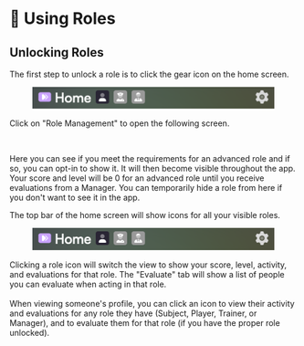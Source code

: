 # 🔐 Using Roles

## Unlocking Roles

The first step to unlock a role is to click the gear icon on the home screen.

<figure><img src="../.gitbook/assets/home-very-top.png" alt=""><figcaption></figcaption></figure>

Click on "Role Management" to open the following screen.

<figure><img src="../.gitbook/assets/Screenshot 2025-01-25 at 8.47.35 PM.png" alt=""><figcaption></figcaption></figure>

Here you can see if you meet the requirements for an advanced role and if so, you can opt-in to show it. It will then become visible throughout the app. Your score and level will be 0 for an advanced role until you receive evaluations from a Manager. You can temporarily hide a role from here if you don't want to see it in the app.

The top bar of the home screen will show icons for all your visible roles.

<figure><img src="../.gitbook/assets/home-very-top.png" alt=""><figcaption></figcaption></figure>

Clicking a role icon will switch the view to show your score, level, activity, and evaluations for that role. The "Evaluate" tab will show a list of people you can evaluate when acting in that role.\
\
When viewing someone's profile, you can click an icon to view their activity and evaluations for any role they have (Subject, Player, Trainer, or Manager), and to evaluate them for that role (if you have the proper role unlocked).

<figure><img src="../.gitbook/assets/Screenshot 2024-07-26 at 2.11.35 AM.png" alt=""><figcaption></figcaption></figure>
